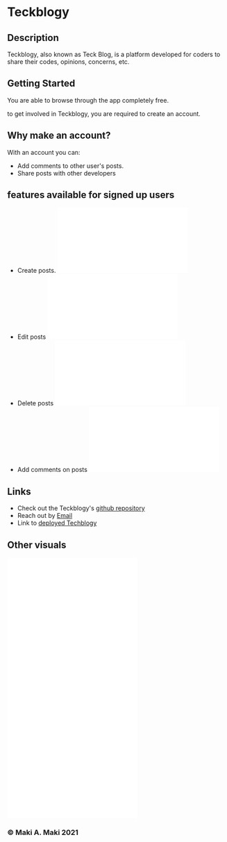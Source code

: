 # Teckblogy

## Description 
Teckblogy, also known as Teck Blog, is a platform developed for coders to share their codes, opinions, concerns, etc.

## Getting Started
You are able to browse through the app completely free.

to get involved in Teckblogy, you are required to create an account.
## Why make an account? 
With an account you can: 
* Add comments to other user's posts.
* Share posts with other developers

## features available for signed up users
* Create posts.
![Add post](./public/images/addpost.js?raw=true)
* Edit posts
![Edit post](./public/images/editbutton.js?raw=true)
* Delete posts
![Delete post](./public/images/editpage.js?raw=true)
* Add comments on posts 
![Add comments](./public/images/typingcomment.js?raw=true)


## Links
- Check out the Teckblogy's [github repository](https://github.com/Makispear/Teckblogy)
- Reach out by [Email](mailto:maki-miko@hotmail.com)
- Link to [deployed Techblogy](https://teckblogy.herokuapp.com/)

## Other visuals
![Add comments](./public/images/addedcomment.js?raw=true)
![Add comments](./public/images/allposts.js?raw=true)
![Add comments](./public/images/login.js?raw=true)
![Add comments](./public/images/signup.js?raw=true)

### &copy; Maki A. Maki 2021

